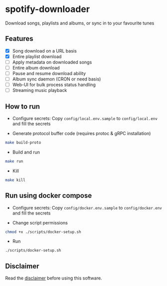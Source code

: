 # spotify-downloader
Download songs, playlists and albums, or sync in to your favourite tunes

## Features

- [X] Song download on a URL basis
- [X] Entire playlist download
- [ ] Apply metadata on downloaded songs
- [ ] Entire album download
- [ ] Pause and resume download ability
- [ ] Album sync daemon (CRON or need basis)
- [ ] Web-UI for bulk process status handling
- [ ] Streaming music playback

## How to run

* Configure secrets: Copy `config/local.env.sample` to `config/local.env` and fill the secrets

* Generate protocol buffer code (requires protoc & gRPC installation)

```sh
make build-proto
```

* Build and run
```sh
make run
```

* Kill

```sh
make kill
```

## Run using docker compose

* Configure secrets: Copy `config/docker.env.sample` to `config/docker.env` and fill the secrets

* Change script permissions

```sh
chmod +x ./scripts/docker-setup.sh
```

* Run

```sh
./scripts/docker-setup.sh
```

## Disclaimer
Read the [disclaimer](disclaimer.md) before using this software.
